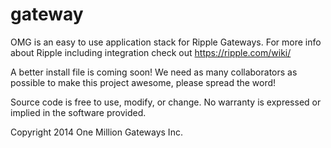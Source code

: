 gateway
=======

OMG is an easy to use application stack for Ripple Gateways. For more info about Ripple including integration check out https://ripple.com/wiki/

A better install file is coming soon! We need as many collaborators as possible to make this project awesome, please spread the word!

Source code is free to use, modify, or change. No warranty is expressed or implied in the software provided.

Copyright 2014 One Million Gateways Inc. 

